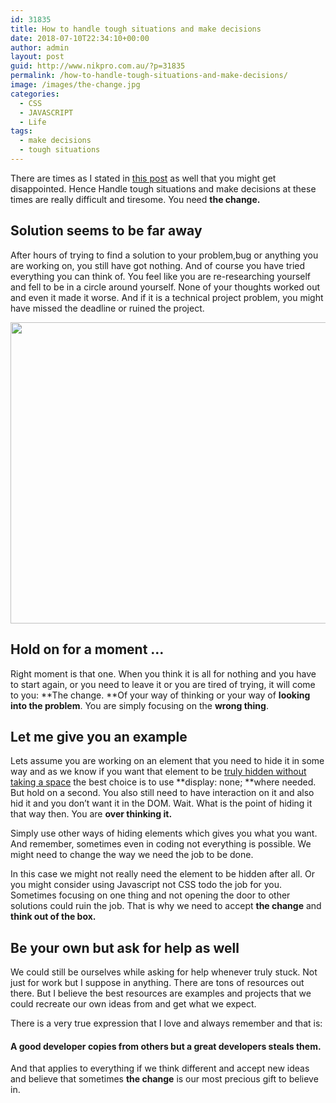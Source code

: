 ```yaml
---
id: 31835
title: How to handle tough situations and make decisions
date: 2018-07-10T22:34:10+00:00
author: admin
layout: post
guid: http://www.nikpro.com.au/?p=31835
permalink: /how-to-handle-tough-situations-and-make-decisions/
image: /images/the-change.jpg
categories:
  - CSS
  - JAVASCRIPT
  - Life
tags:
  - make decisions
  - tough situations
---
```

There are times as I stated in [this post](http://www.nikpro.com.au/frustration-and-tiredness-is-your-enemy-to-improve-your-skills-and-grow/) as well that you might get disappointed. Hence Handle tough situations and make decisions at these times are really difficult and tiresome. You need **the change.**

## Solution seems to be far away

After hours of trying to find a solution to your problem,bug or anything you are working on, you still have got nothing. And of course you have tried everything you can think of. You feel like you are re-researching yourself and fell to be in a circle around yourself. None of your thoughts worked out and even it made it worse. And if it is a technical project problem, you might have missed the deadline or ruined the project. 

<img class="aligncenter wp-image-31838 size-full" src="http://www.nikpro.com.auopen-the-door.jpg" alt="" width="725" height="482" srcset="http://testgatsby.localopen-the-door.jpg 725w, http://testgatsby.localopen-the-door-300x199.jpg 300w" sizes="(max-width: 725px) 100vw, 725px" /> 

## Hold on for a moment &#8230;

Right moment is that one. When you think it is all for nothing and you have to start again, or you need to leave it or you are tired of trying, it will come to you: **The change. **Of your way of thinking or your way of **looking into the problem**. You are simply focusing on the **wrong thing**. 

## Let me give you an example

Lets assume you are working on an element that you need to hide it in some way and as we know if you want that element to be [truly hidden without taking a space](http://www.nikpro.com.au/different-ways-to-hide-an-element-in-css/) the best choice is to use **display: none; **where needed. But hold on a second. You also still need to have interaction on it and also hid it and you don&#8217;t want it in the DOM. Wait. What is the point of hiding it that way then. You are **over thinking it.** 

Simply use other ways of hiding elements which gives you what you want. And remember, sometimes even in coding not everything is possible. We might need to change the way we need the job to be done. 

In this case we might not really need the element to be hidden after all. Or you might consider using Javascript not CSS todo the job for you. Sometimes focusing on one thing and not opening the door to other solutions could ruin the job. That is why we need to accept **the change** and **think out of the box.**

## Be your own but ask for help as well

We could still be ourselves while asking for help whenever truly stuck. Not just for work but I suppose in anything. There are tons of resources out there. But I believe the best resources are examples and projects that we could recreate our own ideas from and get what we expect. 

There is a very true expression that I love and always remember and that is:

#### A good developer copies from others but a great developers steals them.

And that applies to everything if we think different and accept new ideas and believe that sometimes **the change** is our most precious gift to believe in.